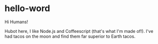 # hello-word
 Hi Humans!
 
 Hubot here, I like Node.js and Coffeescript (that's what I'm made of!).
 I've had tacos on the moon and find them far superior to Earth tacos.
